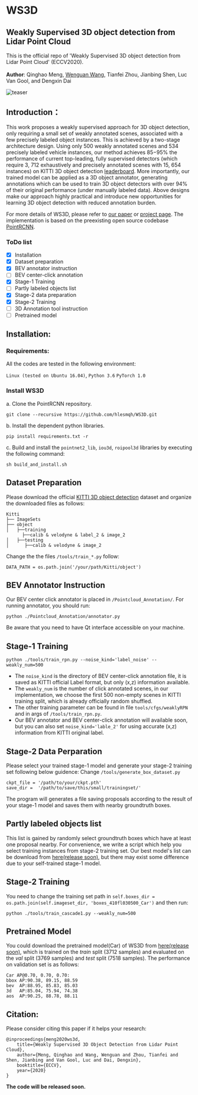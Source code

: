 # WS3D

## Weakly Supervised 3D object detection from Lidar Point Cloud

This is the official repo of 'Weakly Supervised 3D object detection from Lidar Point Cloud' (ECCV2020).<br/><br/>
**Author**: Qinghao Meng, [Wenguan Wang](https://sites.google.com/view/wenguanwang), Tianfei Zhou, Jianbing Shen, Luc Van Gool, and Dengxin Dai

![teaser](https://github.com/hlesmqh/WS3D/blob/master/intro.png)

## Introduction：
This work proposes a weakly supervised approach for 3D object detection, only requiring a small set of weakly annotated scenes, associated with a few precisely labeled object instances. This is achieved by a two-stage architecture design. Using only 500 weakly annotated scenes and 534 precisely labeled vehicle instances, our method achieves 85−95% the performance of current top-leading, fully supervised detectors (which require 3, 712 exhaustively and precisely annotated scenes with 15, 654 instances) on KITTI 3D object detection [leaderboard](http://www.cvlibs.net/datasets/kitti/eval_object.php?obj_benchmark=3d). More importantly, our trained model can be applied as a 3D object annotator, generating annotations which can be used to train 3D object detectors with over 94% of their original performance (under manually labeled data). Above designs make our approach highly practical and introduce new opportunities for learning 3D object detection with reduced annotation burden.

For more details of WS3D, please refer to [our paper](https://arxiv.org/abs/2007.11901v1) or [project page](#).
The implementation is based on the preexisting open source codebase [PointRCNN](https://github.com/sshaoshuai/PointRCNN).

### ToDo list
- [x] Installation
- [x] Dataset preparation
- [x] BEV annotator instruction
- [ ] BEV center-click annotation
- [x] Stage-1 Training
- [ ] Partly labeled objects list
- [x] Stage-2 data preparation
- [x] Stage-2 Training
- [ ] 3D Annotation tool instruction
- [ ] Pretrained model 

## Installation:

### Requirements:
All the codes are tested in the following environment:

```Linux (tested on Ubuntu 16.04)```, 
```Python 3.6```
```PyTorch 1.0```

### Install WS3D

a. Clone the PointRCNN repository.
```shell
git clone --recursive https://github.com/hlesmqh/WS3D.git
```

b. Install the dependent python libraries.
```shell
pip install requirements.txt -r
```

c. Build and install the `pointnet2_lib`, `iou3d`, `roipool3d` libraries by executing the following command:
```shell
sh build_and_install.sh
```

## Dataset Preparation
Please download the official [KITTI 3D object detection](http://www.cvlibs.net/datasets/kitti/eval_object.php?obj_benchmark=3d) dataset and organize the downloaded files as follows:
```
Kitti
├── ImageSets
├── object
│   ├──training
      ├──calib & velodyne & label_2 & image_2
│   ├──testing
│      ├──calib & velodyne & image_2
```

Change the the files ```/tools/train_*.py```  follow:
```shell
DATA_PATH = os.path.join('/your/path/Kitti/object')
```

## BEV Annotator Instruction

Our BEV center click annotator is placed in `/Pointcloud_Annotation/`. For running annotator, you should run:
```shell
python ./Pointcloud_Annotation/annotator.py 
```
Be aware that you need to have Qt interface accessible on your machine.


## Stage-1 Training
```shell
python ./tools/train_rpn.py --noise_kind='label_noise' --weakly_num=500
```
- The `noise_kind` is the directory of BEV center-click annotation file, it is saved as KITTI official Label format, but only (x,z) information available.
- The `weakly_num` is the number of click annotated scenes, in our implementation, we choose the first 500 non-empty scenes in KITTI training split, which is already officially random shuffled.
- The other training parameter can be found in file `tools/cfgs/weaklyRPN` and in args of `/tools/train_rpn.py`.
- Our BEV annotator and BEV center-click annotation will available soon, but you can also set `noise_kind='lable_2'` for using accurate (x,z) information from KITTI original label.

## Stage-2 Data Perparation
Please select your trained stage-1 model and generate your stage-2 training set following below guidence:
Change  ```/tools/generate_box_dataset.py```
```shell
ckpt_file = '/path/to/your/ckpt.pth'
save_dir =  '/path/to/save/this/small/trainingset/'
```
The program will generates a file saving proposals according to the result of your stage-1 model and saves them with nearby groundtruth boxes.

## Partly labeled objects list
This list is gained by randomly select groundtruth boxes which have at least one proposal nearby. For convenience, we write a script which help you select training instances from stage-2 training set. Our best model's list can be download from [here(release soon)](#), but there may exist some difference due to your self-trained stage-1 model.

## Stage-2 Training
You need to change the training set path in ```self.boxes_dir = os.path.join(self.imageset_dir, 'boxes_410fl030500_Car')``` and then run:
```shell
python ./tools/train_cascade1.py --weakly_num=500
```

## Pretrained Model
You could download the pretrained model(Car) of WS3D from [here(release soon)](#), which is trained on the *train* split (3712 samples) and evaluated on the *val* split (3769 samples) and *test* split (7518 samples). The performance on validation set is as follows:
```
Car AP@0.70, 0.70, 0.70:
bbox AP:90.38, 89.15, 88.59
bev  AP:88.95, 85.83, 85.03
3d   AP:85.04, 75.94, 74.38
aos  AP:90.25, 88.78, 88.11
```

Citation:
---------------

Please consider citing this paper if it helps your research:

    @inproceedings{meng2020ws3d,
        title={Weakly Supervised 3D Object Detection from Lidar Point Cloud},
        author={Meng, Qinghao and Wang, Wenguan and Zhou, Tianfei and Shen, Jianbing and Van Gool, Luc and Dai, Dengxin},
        booktitle={ECCV},
        year={2020}
    }
    
        
                      
**The code will be released soon.**


